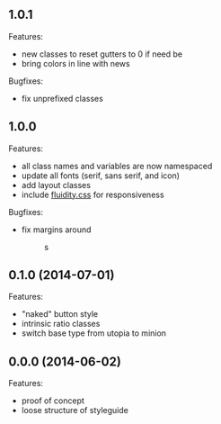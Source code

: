 ## 1.0.1

Features:

- new classes to reset gutters to 0 if need be
- bring colors in line with news

Bugfixes:
- fix unprefixed classes

## 1.0.0

Features:

- all class names and variables are now namespaced
- update all fonts (serif, sans serif, and icon)
- add layout classes
- include [fluidity.css](http://fluidity.sexy) for responsiveness

Bugfixes:

- fix margins around <figure>s

## 0.1.0 (2014-07-01)

Features:

- "naked" button style
- intrinsic ratio classes
- switch base type from utopia to minion

## 0.0.0 (2014-06-02)

Features:

- proof of concept
- loose structure of styleguide
